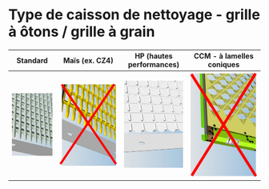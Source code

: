 # Type de caisson de nettoyage - grille à ôtons / grille à grain

| Standard                                        | Maïs (ex. CZ4)                              | HP (hautes performances)                  | CCM - à lamelles coniques                  |
|-------------------------------------------------|---------------------------------------------|-------------------------------------------|--------------------------------------------|
| ![type de caisson standard](images/Image32.jpg) | ![type de caisson maïs](images/Image33.png) | ![type de caisson hp](images/Image34.jpg) | ![type de caisson ccm](images/Image35.png) |
